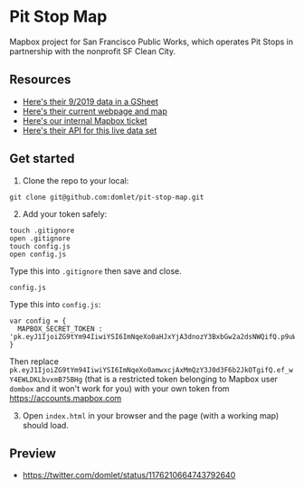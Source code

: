 # Pit Stop Map
Mapbox project for San Francisco Public Works, which operates Pit Stops in partnership with the nonprofit SF Clean City.

## Resources
* [Here's their 9/2019 data in a GSheet](https://docs.google.com/spreadsheets/d/1JCVRk_QrMEd8EsUJdAX4_P4I-Xhc-eCmUTknb0Z_VYY/edit#gid=0)
* [Here's their current webpage and map](https://sfpublicworks.wixsite.com/pitstop)
* [Here's our internal Mapbox ticket](https://github.com/mapbox/community-projects/issues/394)
* [Here's their API for this live data set](https://data.sfgov.org/Health-and-Social-Services/Pit-Stop-Locations/2gny-9qcr
)

## Get started

1. Clone the repo to your local:

```
git clone git@github.com:domlet/pit-stop-map.git
```
2. Add your token safely:
```
touch .gitignore
open .gitignore
touch config.js
open config.js
```
Type this into `.gitignore` then save and close.
```
config.js
```
Type this into `config.js`:
```
var config = {
  MAPBOX_SECRET_TOKEN : 'pk.eyJ1IjoiZG9tYm94IiwiYSI6ImNqeXo0aHJxYjA3dnozY3BxbGw2a2dsNWQifQ.p9uWoaFSE6qSIY415Q8cSQ',
}
```
Then replace `pk.eyJ1IjoiZG9tYm94IiwiYSI6ImNqeXo0amwxcjAxMmQzY3J0d3F6b2JkOTgifQ.ef_wY4EWLDKLbvxmB75BHg` (that is a restricted token belonging to Mapbox user `dombox` and it won't work for you) with your own token from https://accounts.mapbox.com

3. Open `index.html` in your browser and the page (with a working map) should load.

## Preview
* https://twitter.com/domlet/status/1176210664743792640
